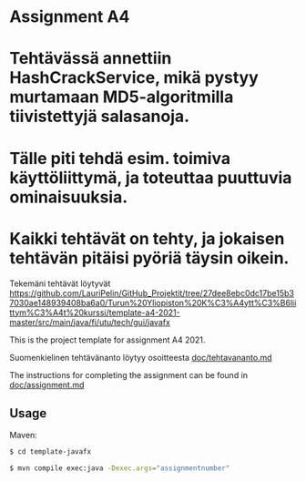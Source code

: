 # Assignment A4

# Tehtävässä annettiin HashCrackService, mikä pystyy murtamaan MD5-algoritmilla tiivistettyjä salasanoja.
# Tälle piti tehdä esim. toimiva käyttöliittymä, ja toteuttaa puuttuvia ominaisuuksia.
# Kaikki tehtävät on tehty, ja jokaisen tehtävän pitäisi pyöriä täysin oikein. 

Tekemäni tehtävät löytyvät https://github.com/LauriPelin/GitHub_Projektit/tree/27dee8ebc0dc17be15b37030ae148939408ba6a0/Turun%20Yliopiston%20K%C3%A4ytt%C3%B6liittym%C3%A4t%20kurssi/template-a4-2021-master/src/main/java/fi/utu/tech/gui/javafx

This is the project template for assignment A4 2021.

Suomenkielinen tehtävänanto löytyy osoitteesta [doc/tehtavananto.md](doc/tehtavananto.md)

The instructions for completing the assignment can be found in [doc/assignment.md](doc/assignment.md)

## Usage

Maven:

```bash
$ cd template-javafx

$ mvn compile exec:java -Dexec.args="assignmentnumber"

```

